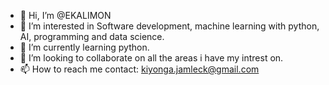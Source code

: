 - 👋 Hi, I’m @EKALIMON
- 👀 I’m interested in Software development, machine learning with python, AI, programming and data science.
- 🌱 I’m currently learning python.
- 💞️ I’m looking to collaborate on all the areas i have my intrest on.
- 📫 How to reach me contact: kiyonga.jamleck@gmail.com

<!---
EKALIMON/EKALIMON is a ✨ special ✨ repository because its `README.md` (this file) appears on your GitHub profile.
You can click the Preview link to take a look at your changes.
--->
